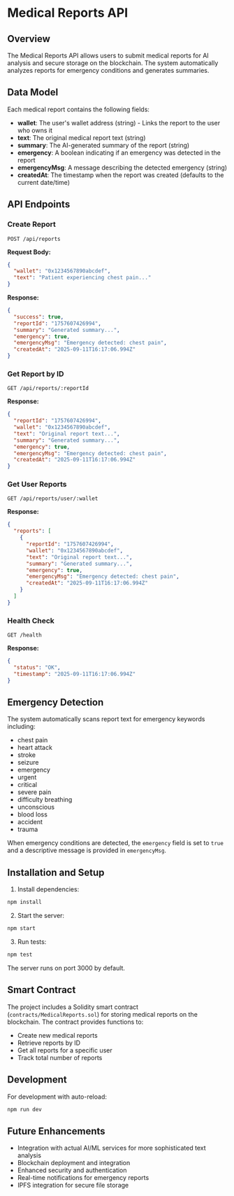 # Medical Reports API

## Overview

The Medical Reports API allows users to submit medical reports for AI analysis and secure storage on the blockchain. The system automatically analyzes reports for emergency conditions and generates summaries.

## Data Model

Each medical report contains the following fields:

- **wallet**: The user's wallet address (string) - Links the report to the user who owns it
- **text**: The original medical report text (string)
- **summary**: The AI-generated summary of the report (string)
- **emergency**: A boolean indicating if an emergency was detected in the report
- **emergencyMsg**: A message describing the detected emergency (string)
- **createdAt**: The timestamp when the report was created (defaults to the current date/time)

## API Endpoints

### Create Report
```
POST /api/reports
```

**Request Body:**
```json
{
  "wallet": "0x1234567890abcdef",
  "text": "Patient experiencing chest pain..."
}
```

**Response:**
```json
{
  "success": true,
  "reportId": "1757607426994",
  "summary": "Generated summary...",
  "emergency": true,
  "emergencyMsg": "Emergency detected: chest pain",
  "createdAt": "2025-09-11T16:17:06.994Z"
}
```

### Get Report by ID
```
GET /api/reports/:reportId
```

**Response:**
```json
{
  "reportId": "1757607426994",
  "wallet": "0x1234567890abcdef",
  "text": "Original report text...",
  "summary": "Generated summary...",
  "emergency": true,
  "emergencyMsg": "Emergency detected: chest pain",
  "createdAt": "2025-09-11T16:17:06.994Z"
}
```

### Get User Reports
```
GET /api/reports/user/:wallet
```

**Response:**
```json
{
  "reports": [
    {
      "reportId": "1757607426994",
      "wallet": "0x1234567890abcdef",
      "text": "Original report text...",
      "summary": "Generated summary...",
      "emergency": true,
      "emergencyMsg": "Emergency detected: chest pain",
      "createdAt": "2025-09-11T16:17:06.994Z"
    }
  ]
}
```

### Health Check
```
GET /health
```

**Response:**
```json
{
  "status": "OK",
  "timestamp": "2025-09-11T16:17:06.994Z"
}
```

## Emergency Detection

The system automatically scans report text for emergency keywords including:
- chest pain
- heart attack
- stroke
- seizure
- emergency
- urgent
- critical
- severe pain
- difficulty breathing
- unconscious
- blood loss
- accident
- trauma

When emergency conditions are detected, the `emergency` field is set to `true` and a descriptive message is provided in `emergencyMsg`.

## Installation and Setup

1. Install dependencies:
```bash
npm install
```

2. Start the server:
```bash
npm start
```

3. Run tests:
```bash
npm test
```

The server runs on port 3000 by default.

## Smart Contract

The project includes a Solidity smart contract (`contracts/MedicalReports.sol`) for storing medical reports on the blockchain. The contract provides functions to:

- Create new medical reports
- Retrieve reports by ID
- Get all reports for a specific user
- Track total number of reports

## Development

For development with auto-reload:
```bash
npm run dev
```

## Future Enhancements

- Integration with actual AI/ML services for more sophisticated text analysis
- Blockchain deployment and integration
- Enhanced security and authentication
- Real-time notifications for emergency reports
- IPFS integration for secure file storage